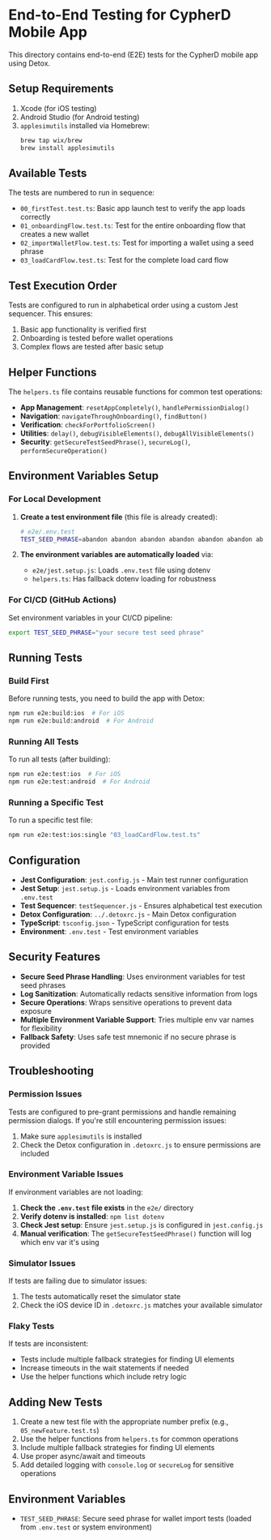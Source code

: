 # End-to-End Testing for CypherD Mobile App

This directory contains end-to-end (E2E) tests for the CypherD mobile app using Detox.

## Setup Requirements

1. Xcode (for iOS testing)
2. Android Studio (for Android testing)
3. `applesimutils` installed via Homebrew:
   ```bash
   brew tap wix/brew
   brew install applesimutils
   ```

## Available Tests

The tests are numbered to run in sequence:

- `00_firstTest.test.ts`: Basic app launch test to verify the app loads correctly
- `01_onboardingFlow.test.ts`: Test for the entire onboarding flow that creates a new wallet
- `02_importWalletFlow.test.ts`: Test for importing a wallet using a seed phrase
- `03_loadCardFlow.test.ts`: Test for the complete load card flow

## Test Execution Order

Tests are configured to run in alphabetical order using a custom Jest sequencer. This ensures:

1. Basic app functionality is verified first
2. Onboarding is tested before wallet operations
3. Complex flows are tested after basic setup

## Helper Functions

The `helpers.ts` file contains reusable functions for common test operations:

- **App Management**: `resetAppCompletely()`, `handlePermissionDialog()`
- **Navigation**: `navigateThroughOnboarding()`, `findButton()`
- **Verification**: `checkForPortfolioScreen()`
- **Utilities**: `delay()`, `debugVisibleElements()`, `debugAllVisibleElements()`
- **Security**: `getSecureTestSeedPhrase()`, `secureLog()`, `performSecureOperation()`

## Environment Variables Setup

### For Local Development

1. **Create a test environment file** (this file is already created):

   ```bash
   # e2e/.env.test
   TEST_SEED_PHRASE=abandon abandon abandon abandon abandon abandon abandon abandon abandon abandon abandon about
   ```

2. **The environment variables are automatically loaded** via:
   - `e2e/jest.setup.js`: Loads `.env.test` file using dotenv
   - `helpers.ts`: Has fallback dotenv loading for robustness

### For CI/CD (GitHub Actions)

Set environment variables in your CI/CD pipeline:

```bash
export TEST_SEED_PHRASE="your secure test seed phrase"
```

## Running Tests

### Build First

Before running tests, you need to build the app with Detox:

```bash
npm run e2e:build:ios  # For iOS
npm run e2e:build:android  # For Android
```

### Running All Tests

To run all tests (after building):

```bash
npm run e2e:test:ios  # For iOS
npm run e2e:test:android  # For Android
```

### Running a Specific Test

To run a specific test file:

```bash
npm run e2e:test:ios:single "03_loadCardFlow.test.ts"
```

## Configuration

- **Jest Configuration**: `jest.config.js` - Main test runner configuration
- **Jest Setup**: `jest.setup.js` - Loads environment variables from `.env.test`
- **Test Sequencer**: `testSequencer.js` - Ensures alphabetical test execution
- **Detox Configuration**: `../.detoxrc.js` - Main Detox configuration
- **TypeScript**: `tsconfig.json` - TypeScript configuration for tests
- **Environment**: `.env.test` - Test environment variables

## Security Features

- **Secure Seed Phrase Handling**: Uses environment variables for test seed phrases
- **Log Sanitization**: Automatically redacts sensitive information from logs
- **Secure Operations**: Wraps sensitive operations to prevent data exposure
- **Multiple Environment Variable Support**: Tries multiple env var names for flexibility
- **Fallback Safety**: Uses safe test mnemonic if no secure phrase is provided

## Troubleshooting

### Permission Issues

Tests are configured to pre-grant permissions and handle remaining permission dialogs. If you're still encountering permission issues:

1. Make sure `applesimutils` is installed
2. Check the Detox configuration in `.detoxrc.js` to ensure permissions are included

### Environment Variable Issues

If environment variables are not loading:

1. **Check the `.env.test` file exists** in the `e2e/` directory
2. **Verify dotenv is installed**: `npm list dotenv`
3. **Check Jest setup**: Ensure `jest.setup.js` is configured in `jest.config.js`
4. **Manual verification**: The `getSecureTestSeedPhrase()` function will log which env var it's using

### Simulator Issues

If tests are failing due to simulator issues:

1. The tests automatically reset the simulator state
2. Check the iOS device ID in `.detoxrc.js` matches your available simulator

### Flaky Tests

If tests are inconsistent:

- Tests include multiple fallback strategies for finding UI elements
- Increase timeouts in the wait statements if needed
- Use the helper functions which include retry logic

## Adding New Tests

1. Create a new test file with the appropriate number prefix (e.g., `05_newFeature.test.ts`)
2. Use the helper functions from `helpers.ts` for common operations
3. Include multiple fallback strategies for finding UI elements
4. Use proper async/await and timeouts
5. Add detailed logging with `console.log` or `secureLog` for sensitive operations

## Environment Variables

- `TEST_SEED_PHRASE`: Secure seed phrase for wallet import tests (loaded from `.env.test` or system environment)
